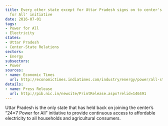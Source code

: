 ```yaml
---
title: Every other state except for Uttar Pradesh signs on to center's '24X7 Power
  for All' initiative
date: 2016-07-01
tags:
- Power for All
- Electricity
states:
- Uttar Pradesh
- Center-State Relations
sectors:
- Energy
subsectors:
- Power
sources:
- name: Economic Times
  url: http://economictimes.indiatimes.com/industry/energy/power/all-states/uts-barring-up-sign-24x7-power-for-all-plan/articleshow/52905425.cms
details:
- name: Press Release
  url: http://pib.nic.in/newsite/PrintRelease.aspx?relid=146491
---
```


Uttar Pradesh is the only state that has held back on joining the center’s “24×7 Power for All” initiative to provide continuous access to affordable electricity to all households and agricultural consumers.
